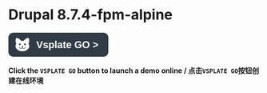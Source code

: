 # Drupal 8.7.4-fpm-alpine

<a href="https://www.vsplate.com/?docker-compose=https://github.com/vsplate/dcenvs/drupal/8.7.4-fpm-alpine"><img alt="VSPLATE GO" src="https://raw.githubusercontent.com/vsplate/images/master/vsgo_btn.png" width="200px"></a>

**Click the `VSPLATE GO` button to launch a demo online / 点击`VSPLATE GO`按钮创建在线环境**